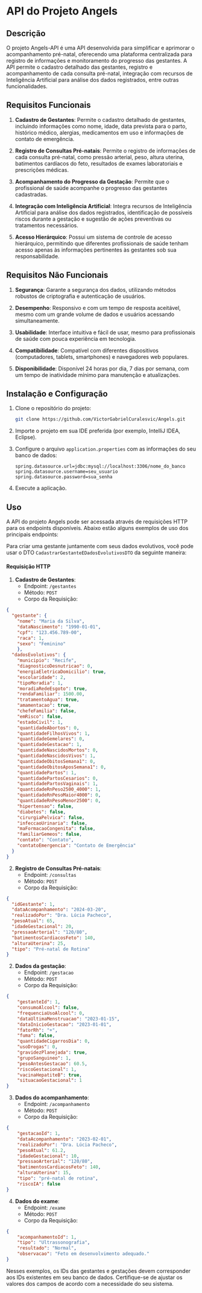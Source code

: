 # API do Projeto Angels

## Descrição

O projeto Angels-API é uma API desenvolvida para simplificar e aprimorar o acompanhamento pré-natal, oferecendo uma plataforma centralizada para registro de informações e monitoramento do progresso das gestantes. A API permite o cadastro detalhado das gestantes, registro e acompanhamento de cada consulta pré-natal, integração com recursos de Inteligência Artificial para análise dos dados registrados, entre outras funcionalidades.

## Requisitos Funcionais

1. **Cadastro de Gestantes**: Permite o cadastro detalhado de gestantes, incluindo informações como nome, idade, data prevista para o parto, histórico médico, alergias, medicamentos em uso e informações de contato de emergência.

2. **Registro de Consultas Pré-natais**: Permite o registro de informações de cada consulta pré-natal, como pressão arterial, peso, altura uterina, batimentos cardíacos do feto, resultados de exames laboratoriais e prescrições médicas.

3. **Acompanhamento do Progresso da Gestação**: Permite que o profissional de saúde acompanhe o progresso das gestantes cadastradas.

4. **Integração com Inteligência Artificial**: Integra recursos de Inteligência Artificial para análise dos dados registrados, identificação de possíveis riscos durante a gestação e sugestão de ações preventivas ou tratamentos necessários.

5. **Acesso Hierárquico**: Possui um sistema de controle de acesso hierárquico, permitindo que diferentes profissionais de saúde tenham acesso apenas às informações pertinentes às gestantes sob sua responsabilidade.

## Requisitos Não Funcionais

1. **Segurança**: Garante a segurança dos dados, utilizando métodos robustos de criptografia e autenticação de usuários.

2. **Desempenho**: Responsivo e com um tempo de resposta aceitável, mesmo com um grande volume de dados e usuários acessando simultaneamente.

3. **Usabilidade**: Interface intuitiva e fácil de usar, mesmo para profissionais de saúde com pouca experiência em tecnologia.

4. **Compatibilidade**: Compatível com diferentes dispositivos (computadores, tablets, smartphones) e navegadores web populares.

5. **Disponibilidade**: Disponível 24 horas por dia, 7 dias por semana, com um tempo de inatividade mínimo para manutenção e atualizações.

## Instalação e Configuração

1. Clone o repositório do projeto:
   ```sh
   git clone https://github.com/VictorGabrielCuralesvic/Angels.git
   ```

2. Importe o projeto em sua IDE preferida (por exemplo, IntelliJ IDEA, Eclipse).

3. Configure o arquivo `application.properties` com as informações do seu banco de dados:

   ```properties
   spring.datasource.url=jdbc:mysql://localhost:3306/nome_do_banco
   spring.datasource.username=seu_usuario
   spring.datasource.password=sua_senha
   ```

4. Execute a aplicação.

## Uso

A API do projeto Angels pode ser acessada através de requisições HTTP para os endpoints disponíveis. Abaixo estão alguns exemplos de uso dos principais endpoints:

Para criar uma gestante juntamente com seus dados evolutivos, você pode usar o DTO `CadastrarGestanteEDadosEvolutivosDTO` da seguinte maneira:

#### Requisição HTTP
1. **Cadastro de Gestantes**:
   - Endpoint: `/gestantes`
   - Método: `POST`
   - Corpo da Requisição:
```json
{
  "gestante": {
    "nome": "Maria da Silva",
    "dataNascimento": "1990-01-01",
    "cpf": "123.456.789-00",
    "raca": 1,
    "sexo": "Feminino"
    },
  "dadosEvolutivos": {
    "municipio": "Recife",
    "diagnosticoDesnutricao": 0,
    "energiaEletricaDomicilio": true,
    "escolaridade": 2,
    "tipoMoradia": 1,
    "moradiaRedeEsgoto": true,
    "rendaFamiliar": 1500.00,
    "tratamentoAgua": true,
    "amamentacao": true,
    "chefeFamilia": false,
    "emRisco": false,
    "estadoCivil": 1,
    "quantidadeAbortos": 0,
    "quantidadeFilhosVivos": 1,
    "quantidadeGemelares": 0,
    "quantidadeGestacao": 1,
    "quantidadeNascidosMortos": 0,
    "quantidadeNascidosVivos": 1,
    "quantidadeObitosSemana1": 0,
    "quantidadeObitosAposSemana1": 0,
    "quantidadePartos": 1,
    "quantidadePartosCesarios": 0,
    "quantidadePartosVaginais": 1,
    "quantidadeRnPeso2500_4000": 1,
    "quantidadeRnPesoMaior4000": 0,
    "quantidadeRnPesoMenor2500": 0,
    "hipertensao": false,
    "diabetes": false,
    "cirurgiaPelvica": false,
    "infeccaoUrinaria": false,
    "maFormacaoCongenita": false,
    "familiarGemeos": false,
    "contato": "Contato",
    "contatoEmergencia": "Contato de Emergência"
  }
}
```

2. **Registro de Consultas Pré-natais**:
   - Endpoint: `/consultas`
   - Método: `POST`
   - Corpo da Requisição:
```json
{
  "idGestante": 1,
  "dataAcompanhamento": "2024-03-20",
  "realizadoPor": "Dra. Lúcia Pacheco",
  "pesoAtual": 65,
  "idadeGestacional": 20,
  "pressaoArterial": "120/80",
  "batimentosCardiacosFeto": 140,
  "alturaUterina": 25,
  "tipo": "Pré-natal de Rotina"
}
```

2. **Dados da gestação**:
   - Endpoint: `/gestacao`
   - Método: `POST`
   - Corpo da Requisição:
```json
{
    "gestanteId": 1,
    "consumoAlcool": false,
    "frequenciaUsoAlcool": 0,
    "dataUltimaMenstruacao": "2023-01-15",
    "dataInicioGestacao": "2023-01-01",
    "fatorRh": "+",
    "fuma": false,
    "quantidadeCigarrosDia": 0,
    "usoDrogas": 0,
    "gravidezPlanejada": true,
    "grupoSanguineo": 1,
    "pesoAntesGestacao": 60.5,
    "riscoGestacional": 1,
    "vacinaHepatiteB": true,
    "situacaoGestacional": 1
}
```

3. **Dados do acompanhamento**:
   - Endpoint: `/acompanhamento`
   - Método: `POST`
   - Corpo da Requisição:
```json
{
    "gestacaoId": 1,
    "dataAcompanhamento": "2023-02-01",
    "realizadoPor": "Dra. Lúcia Pacheco",
    "pesoAtual": 61.2,
    "idadeGestacional": 10,
    "pressaoArterial": "120/80",
    "batimentosCardiacosFeto": 140,
    "alturaUterina": 15,
    "tipo": "pré-natal de rotina",
    "riscoIA": false
}
```

4. **Dados do exame**:
   - Endpoint: `/exame`
   - Método: `POST`
   - Corpo da Requisição:
```json
{
    "acompanhamentoId": 1,
    "tipo": "Ultrassonografia",
    "resultado": "Normal",
    "observacao": "Feto em desenvolvimento adequado."
}
```

Nesses exemplos, os IDs das gestantes e gestações devem corresponder aos IDs existentes em seu banco de dados. Certifique-se de ajustar os valores dos campos de acordo com a necessidade do seu sistema.
